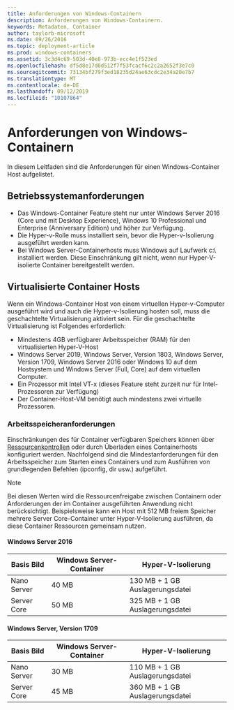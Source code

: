 ```yaml
---
title: Anforderungen von Windows-Containern
description: Anforderungen von Windows-Containern.
keywords: Metadaten, Container
author: taylorb-microsoft
ms.date: 09/26/2016
ms.topic: deployment-article
ms.prod: windows-containers
ms.assetid: 3c3d4c69-503d-40e8-973b-ecc4e1f523ed
ms.openlocfilehash: df5d8e17d0d512f7f53fcacf6c2c2a2652f3e7c0
ms.sourcegitcommit: 73134bf279f3ed18235d24ae63cdc2e34a20e7b7
ms.translationtype: MT
ms.contentlocale: de-DE
ms.lasthandoff: 09/12/2019
ms.locfileid: "10107864"
---
```

# <a name="windows-container-requirements"></a>Anforderungen von Windows-Containern

In diesem Leitfaden sind die Anforderungen für einen Windows-Container Host aufgelistet.

## <a name="os-requirements"></a>Betriebssystemanforderungen

- Das Windows-Container Feature steht nur unter Windows Server 2016 (Core und mit Desktop Experience), Windows 10 Professional und Enterprise (Anniversary Edition) und höher zur Verfügung.
- Die Hyper-v-Rolle muss installiert sein, bevor die Hyper-v-Isolierung ausgeführt werden kann.
- Bei Windows Server-Containerhosts muss Windows auf Laufwerk c:\ installiert werden. Diese Einschränkung gilt nicht, wenn nur Hyper-V-isolierte Container bereitgestellt werden.

## <a name="virtualized-container-hosts"></a>Virtualisierte Container Hosts

Wenn ein Windows-Container Host von einem virtuellen Hyper-v-Computer ausgeführt wird und auch die Hyper-v-Isolierung hosten soll, muss die geschachtelte Virtualisierung aktiviert sein. Für die geschachtelte Virtualisierung ist Folgendes erforderlich:

- Mindestens 4GB verfügbarer Arbeitsspeicher (RAM) für den virtualisierten Hyper-V-Host
- Windows Server 2019, Windows Server, Version 1803, Windows Server, Version 1709, Windows Server 2016 oder Windows 10 auf dem Hostsystem und Windows Server (Full, Core) auf dem virtuellen Computer.
- Ein Prozessor mit Intel VT-x (dieses Feature steht zurzeit nur für Intel-Prozessoren zur Verfügung)
- Der Container-Host-VM benötigt auch mindestens zwei virtuelle Prozessoren.

### <a name="memory-requirements"></a>Arbeitsspeicheranforderungen

Einschränkungen des für Container verfügbaren Speichers können über [Ressourcenkontrollen](https://docs.microsoft.com/virtualization/windowscontainers/manage-containers/resource-controls) oder durch Überladen eines Containerhosts konfiguriert werden.  Nachfolgend sind die Mindestanforderungen für den Arbeitsspeicher zum Starten eines Containers und zum Ausführen von grundlegenden Befehlen (ipconfig, dir usw.) aufgeführt.

>[!NOTE]
>Bei diesen Werten wird die Ressourcenfreigabe zwischen Containern oder Anforderungen der im Container ausgeführten Anwendung nicht berücksichtigt.  Beispielsweise kann ein Host mit 512 MB freiem Speicher mehrere Server Core-Container unter Hyper-V-Isolierung ausführen, da diese Container Ressourcen gemeinsam nutzen.

#### <a name="windows-server-2016"></a>Windows Server 2016

| Basis Bild  | Windows Server-Container | Hyper-V-Isolierung    |
| ----------- | ------------------------ | -------------------- |
| Nano Server | 40 MB                     | 130 MB + 1 GB Auslagerungsdatei |
| Server Core | 50 MB                     | 325 MB + 1 GB Auslagerungsdatei |

#### <a name="windows-server-version-1709"></a>Windows Server, Version 1709

| Basis Bild  | Windows Server-Container | Hyper-V-Isolierung    |
| ----------- | ------------------------ | -------------------- |
| Nano Server | 30 MB                     | 110 MB + 1 GB Auslagerungsdatei |
| Server Core | 45 MB                     | 360 MB + 1 GB Auslagerungsdatei |
